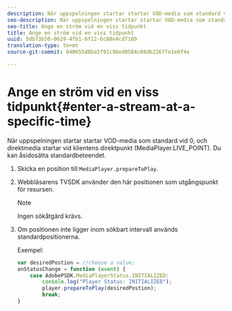 ```yaml
---
description: När uppspelningen startar startar VOD-media som standard vid 0, och direktmedia startar vid klientens direktpunkt (MediaPlayer.LIVE_POINT). Du kan åsidosätta standardbeteendet.
seo-description: När uppspelningen startar startar VOD-media som standard vid 0, och direktmedia startar vid klientens direktpunkt (MediaPlayer.LIVE_POINT). Du kan åsidosätta standardbeteendet.
seo-title: Ange en ström vid en viss tidpunkt
title: Ange en ström vid en viss tidpunkt
uuid: 5db73b50-0629-4fb1-8f12-6c88e4cd7109
translation-type: tm+mt
source-git-commit: 040655d8ba5f91c98ed0584c08db226ffe1e0f4e

---
```



# Ange en ström vid en viss tidpunkt{#enter-a-stream-at-a-specific-time}

När uppspelningen startar startar VOD-media som standard vid 0, och direktmedia startar vid klientens direktpunkt (MediaPlayer.LIVE_POINT). Du kan åsidosätta standardbeteendet.

1. Skicka en position till `MediaPlayer.prepareToPlay`.
1. Webbläsarens TVSDK använder den här positionen som utgångspunkt för resursen.

   >[!NOTE]
   >
   >Ingen sökåtgärd krävs.

1. Om positionen inte ligger inom sökbart intervall används standardpositionerna.

   Exempel:

   ```js
   var desiredPostion = //choose a value; 
   onStatusChange = function (event) { 
       case AdobePSDK.MediaPlayerStatus.INITIALIZED: 
           console.log("Player Status: INITIALIZED"); 
           player.prepareToPlay(desiredPostion); 
           break; 
   } 
   ```


